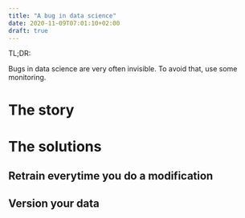 ```yaml
---
title: "A bug in data science"
date: 2020-11-09T07:01:10+02:00
draft: true
---
```


TL;DR:

Bugs in data science are very often invisible. To avoid that, use some monitoring.

# The story

# The solutions

## Retrain everytime you do a modification

## Version your data

